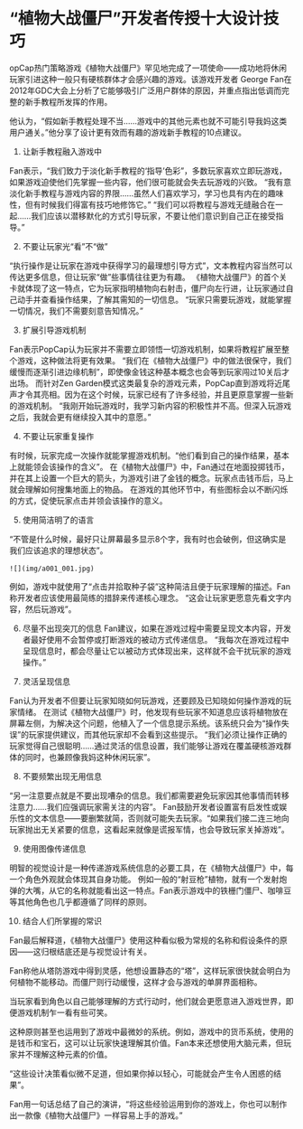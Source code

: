# “植物大战僵尸”开发者传授十大设计技巧
opCap热门策略游戏《植物大战僵尸》罕见地完成了一项使命——成功地将休闲玩家引进这种一般只有硬核群体才会感兴趣的游戏。该游戏开发者 George Fan在2012年GDC大会上分析了它能够吸引广泛用户群体的原因，并重点指出低调而完整的新手教程所发挥的作用。

他认为，“假如新手教程处理不当……游戏中的其他元素也就不可能引导我妈这类用户通关。”他分享了设计更有效而有趣的游戏新手教程的10点建议。

1. 让新手教程融入游戏中

Fan表示，“我们致力于淡化新手教程的‘指导’色彩”，多数玩家喜欢立即玩游戏，如果游戏迫使他们先掌握一些内容，他们很可能就会失去玩游戏的兴致。
“我有意淡化新手教程与游戏内容的界限……虽然人们喜欢学习，学习也具有内在的趣味性，但有时候我们得富有技巧地修饰它。”
“我们可以将教程与游戏无缝融合在一起……我们应该以潜移默化的方式引导玩家，不要让他们意识到自己正在接受指导。”

2. 不要让玩家光“看”不“做”

“执行操作是让玩家在游戏中获得学习的最理想引导方式”，文本教程内容当然可以传达更多信息，但让玩家“做”些事情往往更为有趣。
《植物大战僵尸》的首个关卡就体现了这一特点，它为玩家指明植物向右射击，僵尸向左行进，让玩家通过自己动手并查看操作结果，了解其需知的一切信息。
“玩家只需要玩游戏，就能掌握一切情况，我们不需要刻意告知情况。”

3. 扩展引导游戏机制

Fan表示PopCap认为玩家并不需要立即领悟一切游戏机制，如果将教程扩展至整个游戏，这种做法将更有效果。
“我们在《植物大战僵尸》中的做法很保守，我们缓慢而逐渐引进边缘机制”，即使像金钱这种基本概念也会等到玩家闯过10关后才出场。
而针对Zen Garden模式这类最复杂的游戏元素，PopCap直到游戏将近尾声才令其亮相。因为在这个时候，玩家已经有了许多经验，并且更原意掌握一些新的游戏机制。
“我刚开始玩游戏时，我学习新内容的积极性并不高。但深入玩游戏之后，我就会更有继续投入其中的意愿。”

4. 不要让玩家重复操作

有时候，玩家完成一次操作就能掌握游戏机制。“他们看到自己的操作结果，基本上就能领会该操作的含义”。
在《植物大战僵尸》中，Fan通过在地面投掷钱币，并在其上设置一个巨大的箭头，为游戏引进了金钱的概念。玩家点击钱币后，马上就会理解如何搜集地面上的物品。
在游戏的其他环节中，有些图标会以不断闪烁的方式，促使玩家点击并领会该操作的意义。

5. 使用简洁明了的语言

“不管是什么时候，最好只让屏幕最多显示8个字，我有时也会破例，但这确实是我们应该追求的理想状态”。

    ![](img/a001_001.jpg)

例如，游戏中就使用了“点击并拾取种子袋”这种简洁且便于玩家理解的描述。Fan称开发者应该使用最简练的措辞来传递核心理念。
“这会让玩家更愿意先看文字内容，然后玩游戏”。

6. 尽量不出现突兀的信息
Fan建议，如果在游戏过程中需要呈现文本内容，开发者最好使用不会暂停或打断游戏的被动方式传递信息。
“我每次在游戏过程中呈现信息时，都会尽量让它以被动方式体现出来，这样就不会干扰玩家的游戏操作。”

7. 灵活呈现信息

Fan认为开发者不但要让玩家知晓如何玩游戏，还要顾及已知晓如何操作游戏的玩家情绪。
在测试《植物大战僵尸》时，他发现有些玩家不知道息应该将植物放在屏幕左侧，为解决这个问题，他植入了一个信息提示系统。该系统只会为“操作失误”的玩家提供建议，而其他玩家却不会看到这些提示。
“我们必须让操作正确的玩家觉得自己很聪明……通过灵活的信息设置，我们能够让游戏在覆盖硬核游戏群体的同时，也兼顾像我妈这种休闲玩家”。

8. 不要频繁出现无用信息

“另一注意要点就是不要出现嘈杂的信息。我们都需要避免玩家因其他事情而转移注意力……我们应强调玩家需关注的内容”。
Fan鼓励开发者设置富有启发性或娱乐性的文本信息——要删繁就简，否则就可能失去玩家。“如果我们接二连三地向玩家抛出无关紧要的信息，这看起来就像是谎报军情，也会导致玩家关掉游戏”。

9. 使用图像传递信息

明智的视觉设计是一种传递游戏系统信息的必要工具，在《植物大战僵尸》中，每一个角色外观就会体现其自身功能。
例如一般的“射豆枪”植物，就有一个发射炮弹的大嘴，从它的名称就能看出这一特点。Fan表示游戏中的铁栅门僵尸、咖啡豆等其他角色也几乎都遵循了同样的原则。

10. 结合人们所掌握的常识

Fan最后解释道，《植物大战僵尸》使用这种看似极为常规的名称和假设条件的原因——这归根结底还是与视觉设计有关。

Fan称他从塔防游戏中得到灵感，他想设置静态的“塔”，这样玩家很快就会明白为何植物不能移动。而僵尸则行动缓慢，这样才会与游戏的单屏界面相称。

当玩家看到角色以自己能够理解的方式行动时，他们就会更愿意进入游戏世界，即便游戏机制乍一看有些可笑。

这种原则甚至也运用到了游戏中最微妙的系统。例如，游戏中的货币系统，使用的是钱币和宝石，这可以让玩家快速理解其价值。Fan本来还想使用大脑元素，但玩家并不理解这种元素的价值。

“这些设计决策看似微不足道，但如果你掉以轻心，可能就会产生令人困惑的结果”。

Fan用一句话总结了自己的演讲，“将这些经验运用到你的游戏上，你也可以制作出一款像《植物大战僵尸》一样容易上手的游戏。”